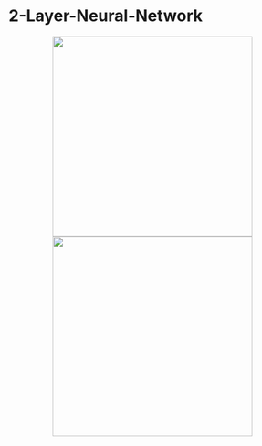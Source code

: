 # 2-Layer-Neural-Network
<p align="center">
  <img src="C:\Users\Sami\Desktop\machine learning\certificate.png" width="350"/>
  <img src="your_relative_path_here_number_2_large_name" width="350"/>
</p>

